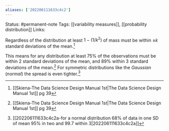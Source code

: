 ```yaml
---
aliases: ['202206111633c4c2']
---
```

Status: #permanent-note 
Tags: [[variability measures]], [[probability distribution]]
Links: 

Regardless of the distribution at least $1-(1/k^2)$ of mass must be within $\pm k$ standard deviations of the mean.[^1] 

This means for any distribution at least 75% of the observations must be within 2 standard deviations of the mean, and 89% within 3 standard deviations of the mean.[^1]
For symmetric distributions like the *Gaussian* (*normal*) the spread is even tighter.[^2]
[^1]: [[Skiena-The Data Science  Design Manual 1st|The Data Science Design Manual 1st]] pg 39
[^2]:[[202206111633c4c2a-for a normal distribution 68% of data in one SD of mean 95% in two and 99.7 within 3|202206111633c4c2a]]